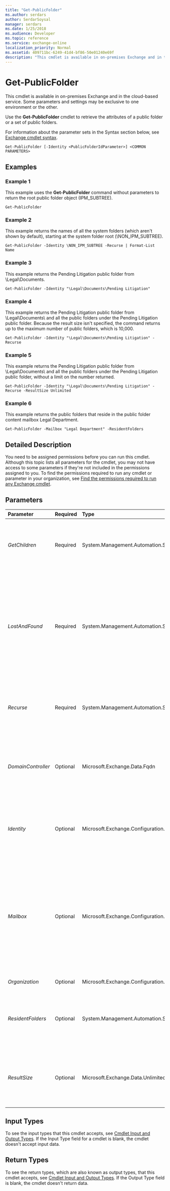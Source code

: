```yaml
---
title: "Get-PublicFolder"
ms.author: serdars
author: SerdarSoysal
manager: serdars
ms.date: 1/25/2018
ms.audience: Developer
ms.topic: reference
ms.service: exchange-online
localization_priority: Normal
ms.assetid: 409711bc-6249-41d4-bf86-50e01240e69f
description: "This cmdlet is available in on-premises Exchange and in the cloud-based service. Some parameters and settings may be exclusive to one environment or the other."
---
```


# Get-PublicFolder

This cmdlet is available in on-premises Exchange and in the cloud-based service. Some parameters and settings may be exclusive to one environment or the other. 
  
Use the **Get-PublicFolder** cmdlet to retrieve the attributes of a public folder or a set of public folders.
  
For information about the parameter sets in the Syntax section below, see [Exchange cmdlet syntax](https://technet.microsoft.com/library/bb123552.aspx). 
  
```
Get-PublicFolder [-Identity <PublicFolderIdParameter>] <COMMON PARAMETERS>

```

## Examples
<a name="Examples"> </a>

### Example 1

This example uses the **Get-PublicFolder** command without parameters to return the root public folder object (IPM_SUBTREE).
  
```
Get-PublicFolder
```

### Example 2

This example returns the names of all the system folders (which aren't shown by default), starting at the system folder root (\NON_IPM_SUBTREE).
  
```
Get-PublicFolder -Identity \NON_IPM_SUBTREE -Recurse | Format-List Name
```

### Example 3

This example returns the Pending Litigation public folder from \Legal\Documents\.
  
```
Get-PublicFolder -Identity "\Legal\Documents\Pending Litigation"
```

### Example 4

This example returns the Pending Litigation public folder from \Legal\Documents\ and all the public folders under the Pending Litigation public folder. Because the result size isn't specified, the command returns up to the maximum number of public folders, which is 10,000.
  
```
Get-PublicFolder -Identity "\Legal\Documents\Pending Litigation" -Recurse
```

### Example 5

This example returns the Pending Litigation public folder from \Legal\Documents\ and all the public folders under the Pending Litigation public folder, without a limit on the number returned.
  
```
Get-PublicFolder -Identity "\Legal\Documents\Pending Litigation" -Recurse -ResultSize Unlimited
```

### Example 6

This example returns the public folders that reside in the public folder content mailbox Legal Department.
  
```
Get-PublicFolder -Mailbox "Legal Department" -ResidentFolders
```

## Detailed Description
<a name="DetailedDescription"> </a>

You need to be assigned permissions before you can run this cmdlet. Although this topic lists all parameters for the cmdlet, you may not have access to some parameters if they're not included in the permissions assigned to you. To find the permissions required to run any cmdlet or parameter in your organization, see [Find the permissions required to run any Exchange cmdlet](https://technet.microsoft.com/library/mt432940.aspx).
  
## Parameters
<a name="DetailedDescription"> </a>

|**Parameter**|**Required**|**Type**|**Description**|
|:-----|:-----|:-----|:-----|
| _GetChildren_ <br/> |Required  <br/> |System.Management.Automation.SwitchParameter  <br/> |The  _GetChildren_ switch specifies whether to return only the children of the folder specified by the _Identity_ parameter. You don't need to specify a value with this switch. <br/>  You can't use this switch with the _Recurse_ or _LostAndFound_ switches. <br/> |
| _LostAndFound_ <br/> |Required  <br/> |System.Management.Automation.SwitchParameter  <br/> |The  _LostAndFound_switch specifies whether to return only orphaned folders that are located in  `\NON_IPM_SUBTREE\LOST_AND_FOUND`. You don't need to specify a value with this switch.  <br/> The  `LOST_AND_FOUND` folder holds missing folders that are recreated by the public folder hierarchy reconciliation process when the folder exists in a secondary public folder mailbox, but not in the primary. <br/> You can't use this switch with the  _Identity_ parameter or the _Recurse_ or _LostAndFound_ switches. <br/> |
| _Recurse_ <br/> |Required  <br/> |System.Management.Automation.SwitchParameter  <br/> |The  _Recurse_ switch specifies whether to return the specified public folder and all its children. You don't need to specify a value with this switch. <br/> You can't use this switch with the  _GetChildren_ or _LostAndFound_ switches. <br/> |
| _DomainController_ <br/> |Optional  <br/> |Microsoft.Exchange.Data.Fqdn  <br/> |This parameter is available only in on-premises Exchange.  <br/> The  _DomainController_ parameter specifies the domain controller that's used by this cmdlet to read data from or write data to Active Directory. You identify the domain controller by its fully qualified domain name (FQDN). For example, `dc01.contoso.com`.  <br/> |
| _Identity_ <br/> |Optional  <br/> |Microsoft.Exchange.Configuration.Tasks.PublicFolderIdParameter  <br/> |The  _Identity_ parameter specifies the GUID or public folder name that represents a specific public folder. You can also include the path using the format \ _TopLevelPublicFolder\PublicFolder_.  <br/> You can omit the parameter label  _Identity_ so that only the public folder name or GUID is supplied. <br/> |
| _Mailbox_ <br/> |Optional  <br/> |Microsoft.Exchange.Configuration.Tasks.MailboxIdParameter  <br/> | The _Mailbox_ parameter specifies the identity of the hierarchy public folder mailbox. You can use any value that uniquely identifies the mailbox. <br/>  For example: <br/>  Name <br/>  Display name <br/>  Alias <br/>  Distinguished name (DN) <br/>  Canonical DN <br/>  _\<domain name\>_\ _\<account name\>_ <br/>  Email address <br/>  GUID <br/> **LegacyExchangeDN** <br/> **SamAccountName** <br/>  User ID or user principal name (UPN) <br/> |
| _Organization_ <br/> |Optional  <br/> |Microsoft.Exchange.Configuration.Tasks.OrganizationIdParameter  <br/> |This parameter is reserved for internal Microsoft use.  <br/> |
| _ResidentFolders_ <br/> |Optional  <br/> |System.Management.Automation.SwitchParameter  <br/> |The  _ResidentFolders_ specifies whether to return public folders that reside in a specific content public folder mailbox. If this parameter isn't specified, the command will only return public folders whose contents reside in the primary hierarchy public folder mailbox. <br/> |
| _ResultSize_ <br/> |Optional  <br/> |Microsoft.Exchange.Data.Unlimited  <br/> |The  _ResultSize_ parameter specifies the maximum number of results to return. The default maximum is 10,000. For no limit on the returned results, set this parameter to `Unlimited`. This parameter can only be passed in combination with the  _Recurse_ or _GetChildren_ parameters. <br/> |
   
## Input Types
<a name="InputTypes"> </a>

To see the input types that this cmdlet accepts, see [Cmdlet Input and Output Types](http://go.microsoft.com/fwlink/p/?linkId=616387). If the Input Type field for a cmdlet is blank, the cmdlet doesn't accept input data. 
  
## Return Types
<a name="ReturnTypes"> </a>

To see the return types, which are also known as output types, that this cmdlet accepts, see [Cmdlet Input and Output Types](http://go.microsoft.com/fwlink/p/?linkId=616387). If the Output Type field is blank, the cmdlet doesn't return data. 
  

